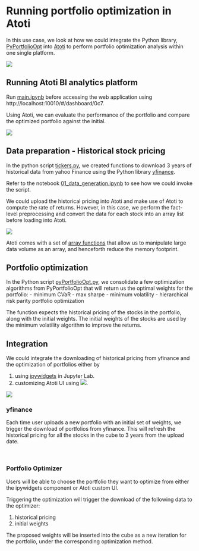 # Running portfolio optimization in Atoti

In this use case, we look at how we could integrate the Python library, [PyPortfolioOpt](https://pyportfolioopt.readthedocs.io/en/latest/index.html) into [Atoti](https://www.atoti.io/) to perform portfolio optimization analysis within one single platform.

<img src="https://data.atoti.io/notebooks/cvar-optimisation/img/python_libraries.png" />

<br/>

## Running Atoti BI analytics platform 

Run [main.ipynb](./main.ipynb) before accessing the web application using http://localhost:10010/#/dashboard/0c7.

Using Atoti, we can evaluate the performance of the portfolio and compare the optimized portfolio against the initial.  

<img src="https://data.atoti.io/notebooks/cvar-optimisation/img/benchmarking.gif" />

<br/> 

## Data preparation - Historical stock pricing 

In the python script [tickers.py](./utils/tickers.py), we created functions to download 3 years of historical data from yahoo Finance using the Python library [yfinance](https://pypi.org/project/yfinance/).

Refer to the notebook [01_data_generation.ipynb](./01_data_generation.ipynb) to see how we could invoke the script.

We could upload the historical pricing into Atoti and make use of Atoti to compute the rate of returns. However, in this case, we perform the fact-level preprocessing and convert the data for each stock into an array list before loading into Atoti. 

<img src="https://data.atoti.io/notebooks/cvar-optimisation/img/data_format.png" />

Atoti comes with a set of [array functions](https://docs.atoti.io/latest/lib/atoti/atoti.array.html) that allow us to manipulate large data volume as an array, and henceforth reduce the memory footprint.

## Portfolio optimization

In the Python script [pyPortfolioOpt.py](./utils/pyPortfoliOpt.py), we consolidate a few optimization algorithms from PyPortfolioOpt that will return us the optimal weights for the portfolio:
    - minimum CVaR
    - max sharpe
    - minimum volatility
    - hierarchical risk parity portfolio optimization

The function expects the historical pricing of the stocks in the portfolio, along with the initial weights. The initial weights of the stocks are used by the minimum volatility algorithm to improve the returns.

## Integration

We could integrate the downloading of historical pricing from yfinance and the optimization of portfolios either by 
1. using [ipywidgets](https://ipywidgets.readthedocs.io/en/stable/) in Jupyter Lab.
2. customizing Atoti UI using <img src="https://img.shields.io/badge/🔒-Atoti-291A40" />.  

<img src="https://data.atoti.io/notebooks/cvar-optimisation/img/system_design3.png" />  

<br />

### yfinance

Each time user uploads a new portfolio with an initial set of weights, we trigger the download of portfolios from yfinance. This will refresh the historical pricing for all the stocks in the cube to 3 years from the upload date.

<br />

### Portfolio Optimizer

Users will be able to choose the portfolio they want to optimize from either the ipywidgets component or Atoti custom UI.  

Triggering the optimization will trigger the download of the following data to the optimizer:
1. historical pricing
2. initial weights

The proposed weights will be inserted into the cube as a new iteration for the portfolio, under the corresponding optimization method.